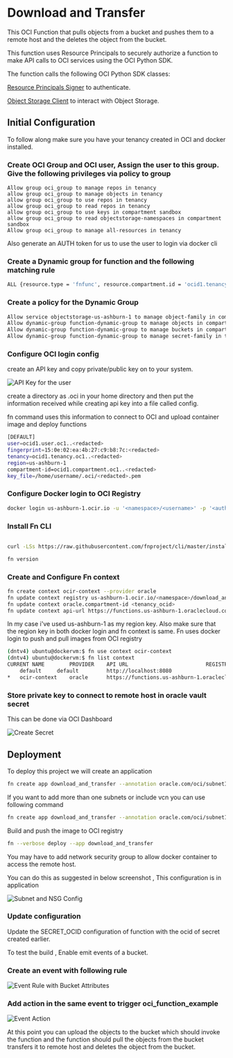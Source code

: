 
# Download and Transfer

This OCI Function that pulls objects from a bucket and pushes them to a remote host and the deletes the object from the bucket.

This function uses Resource Principals to securely authorize a function to make API calls to OCI services using the OCI Python SDK.

The function calls the following OCI Python SDK classes:

[Resource Principals Signer](https://oracle-cloud-infrastructure-python-sdk.readthedocs.io/en/latest/api/signing.html#resource-principals-signer) to authenticate.

[Object Storage Client](https://oracle-cloud-infrastructure-python-sdk.readthedocs.io/en/latest/api/object_storage/client/oci.object_storage.ObjectStorageClient.html) to interact with Object Storage.

## Initial Configuration

To follow along make sure you have your tenancy created in OCI and docker installed.

### Create OCI Group and OCI user, Assign the user to this group. Give the following privileges via policy to group

```policy
Allow group oci_group to manage repos in tenancy
allow group oci_group to manage objects in tenancy
allow group oci_group to use repos in tenancy
allow group oci_group to read repos in tenancy
allow group oci_group to use keys in compartment sandbox
allow group oci_group to read objectstorage-namespaces in compartment sandbox
Allow group oci_group to manage all-resources in tenancy
```

Also generate an AUTH token for us to use the user to login via docker cli

### Create a Dynamic group for function and the following matching rule

```bash
ALL {resource.type = 'fnfunc', resource.compartment.id = 'ocid1.tenancy.oc1...'}
```

### Create a policy for the Dynamic Group

```bash
Allow service objectstorage-us-ashburn-1 to manage object-family in compartment sandbox
Allow dynamic-group function-dynamic-group to manage objects in compartment sandbox
Allow dynamic-group function-dynamic-group to manage buckets in compartment sandbox
Allow dynamic-group function-dynamic-group to manage secret-family in tenancy
```

### Configure OCI login config

create an API key and copy private/public key on to your system.

![API Key for the user](https://github.com/nitin23c/oci_function_example/assets/11648754/183b4414-876c-4dff-a7c9-e779ded852df)

create a directory as .oci in your home directory and then put the information received while creating api key into a file called config.

fn command uses this information to connect to OCI and upload container image and deploy functions


```bash
[DEFAULT]
user=ocid1.user.oc1..<redacted>
fingerprint=15:0e:02:ea:4b:27:c9:b8:7c:<redacted>
tenancy=ocid1.tenancy.oc1..<redacted>
region=us-ashburn-1
compartment-id=ocid1.compartment.oc1..<redacted>
key_file=/home/username/.oci/<redacted>.pem
```
### Configure Docker login to OCI Registry

```bash
docker login us-ashburn-1.ocir.io -u '<namespace>/<username>' -p '<auth token>'
```

### Install Fn CLI

```bash

curl -LSs https://raw.githubusercontent.com/fnproject/cli/master/install | sh
```

```bash
fn version
```

### Create and Configure Fn context 

```bash
fn create context ocir-context --provider oracle
fn update context registry us-ashburn-1.ocir.io/<namespace>/download_and_transfer
fn update context oracle.compartment-id <tenancy_ocid>
fn update context api-url https://functions.us-ashburn-1.oraclecloud.com
```

In my case i've used us-ashburn-1 as my region key. Also make sure that the region key in both docker login and fn context is same. Fn uses docker login to push and pull images from OCI registry

```bash
(dntv4) ubuntu@dockervm:$ fn use context ocir-context
(dntv4) ubuntu@dockervm:$ fn list context
CURRENT	NAME		PROVIDER	API URL					        REGISTRY
	default		default         http://localhost:8080			        iad.ocir.io/<namespace>/dnt
*	ocir-context	oracle		https://functions.us-ashburn-1.oraclecloud.com	us-ashburn-1.ocir.io/<namespace>/download_and_transfer
```

### Store private key to connect to remote host in oracle vault secret

This can be done via OCI Dashboard

![Create Secret](https://github.com/nitin23c/oci_function_example/assets/11648754/f77a78c2-b87e-4b5a-9988-ce18d42f6613)

## Deployment

To deploy this project we will create an application 

```bash
fn create app download_and_transfer --annotation oracle.com/oci/subnetIds='["ocid1.subnet.oc1.iad...."]'
```

If you want to add more than one subnets or include vcn you can use following command

```bash
fn create app download_and_transfer --annotation oracle.com/oci/subnetIds='["ocid1.subnet.oc1.iad.<redacted>","ocid1.subnet.oc1.iad.<redacted>"]' --annotation oracle.com/oci/vcnId='["ocid1.vcn.oc1.iad.<redacted>"]'
```

Build and push the image to OCI registry

```bash
fn --verbose deploy --app download_and_transfer
```

You may have to add network security group to allow docker container to access the remote host.

You can do this as suggested in below screenshot , This configuration is in application

![Subnet and NSG Config](https://github.com/nitin23c/oci_function_example/assets/11648754/36b96cdb-df7b-4588-9c11-9dceb2eee63c)

### Update configuration

Update the SECRET_OCID configuration of function with the ocid of secret created earlier.

To test the build , Enable emit events of a bucket.

### Create an event with following rule 

![Event Rule with Bucket Attributes](https://github.com/nitin23c/oci_function_example/assets/11648754/fc4f58dc-b571-4d41-94f5-cf7a5ccfa31c)

### Add action in the same event to trigger oci_function_example

![Event Action](https://github.com/nitin23c/oci_function_example/assets/11648754/1fe65d94-1601-4e48-87ed-28172650b059)

At this point you can upload the objects to the bucket which should invoke the function and the function should pull the objects from the bucket transfers it to remote host and deletes the object from the bucket.
